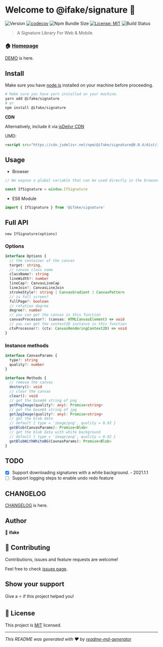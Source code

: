 # Welcome to @ifake/signature 👋
![Version](https://img.shields.io/npm/v/@ifake/signature)
[![codecov](https://codecov.io/gh/ifakejs/signature/branch/master/graph/badge.svg?token=7nMsRorhf3)](https://codecov.io/gh/ifakejs/signature)
![Npm Bundle Size](https://img.shields.io/bundlephobia/min/@ifake/signature)
[![License: MIT](https://img.shields.io/badge/License-MIT-yellow.svg)](https://github.com/ifakejs/signature/blob/master/LICENSE)
![Build Status](https://travis-ci.org/ifakejs/signature.svg?branch=master)

> A Signature Library For Web & Mobile.

### 🏠 [Homepage](https://github.com/ifakejs/signature)

[DEMO](https://ifakejs.github.io/signature/) is here.

## Install
Make sure you have [node.js](https://nodejs.org/en/) installed on your machine before proceeding.
```sh
# Make sure you have yarn installed on your machine.
yarn add @ifake/signature
# or
npm install @ifake/signature
```

**CDN**

Alternatively, include it via [jsDelivr CDN](https://www.jsdelivr.com/package/npm/@ifake/signature)

UMD:

```html
<script src="https://cdn.jsdelivr.net/npm/@ifake/signature@0.0.4/dist/index.umd.min.js"></script>
```

## Usage

- Browser

```js
// We expose a global variable that can be used directly in the browser.

const IfSignature = window.IfSignature
```
- ES6 Module
```js
import { IfSignature } from '@ifake/signature'
```

## Full API
`new IfSignature(options)`

### Options
```ts
interface Options {
  // the container of the canvas
  target: string,
  // canvas class name
  className?: string
  lineWidth?: number
  lineCap?: CanvasLineCap
  lineJoin?: CanvasLineJoin
  strokeStyle?: string | CanvasGradient | CanvasPattern
  // is full screen?
  fullPage?: boolean
  // rotation degree
  degree?: number
  // you can get the canvas in this function
  canvasProcessor?: (canvas: HTMLCanvasElement) => void
  // you can get the context2D instance in this function
  ctxProcessor?: (ctx: CanvasRenderingContext2D) => void
}
```

### Instance methods

```ts
interface CanvasParams {
  type?: string 
  quality?: number
}

interface Methods {
  // remove the canvas
  destory(): void
  // clear the canvas
  clear(): void
  // get the base64 string of png
  getPngImage(quality?: any): Promise<string>
  // get the base64 string of jpg
  getJpgImage(quality?: any): Promise<string>
  // get the blob data
  // default { type = 'image/png', quality = 0.92 } 
  getBlob(CanvasParams): Promise<Blob>
  // get the blob data with white background
  // default { type = 'image/png', quality = 0.92 } 
  getBlobWithWhiteBG(CavnasParams): Promise<Blob>
}
```

## TODO
- [x] Support downloading signatures with a white background. - 2021.1.1
- [ ] Support logging steps to enable undo redo feature

## CHANGELOG
[CHANGELOG](https://github.com/ifakejs/signature/blob/master/CHANGELOG.md) is here.

## Author

👤 **ifake**

## 🤝 Contributing

Contributions, issues and feature requests are welcome!

Feel free to check [issues page](https://github.com/ifakejs/signature/issues). 

## Show your support

Give a ⭐️ if this project helped you!

## 📝 License

This project is [MIT](https://github.com/ifakejs/signature/blob/master/LICENSE) licensed.

***
_This README was generated with ❤️ by [readme-md-generator](https://github.com/kefranabg/readme-md-generator)_
